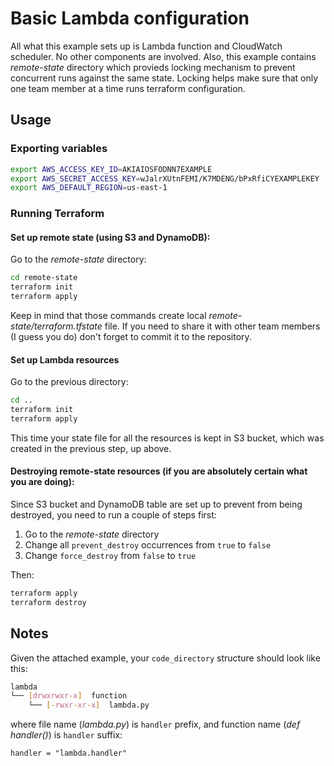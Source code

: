 # Basic Lambda configuration

All what this example sets up is Lambda function and CloudWatch scheduler. No other components are involved.
Also, this example contains *remote-state* directory which provieds locking mechanism to prevent concurrent runs against the same state. Locking helps make sure that only one team member at a time runs terraform configuration.

## Usage

### Exporting variables

```bash
export AWS_ACCESS_KEY_ID=AKIAIOSFODNN7EXAMPLE
export AWS_SECRET_ACCESS_KEY=wJalrXUtnFEMI/K7MDENG/bPxRfiCYEXAMPLEKEY
export AWS_DEFAULT_REGION=us-east-1
```

### Running Terraform

#### Set up remote state (using S3 and DynamoDB):

Go to the *remote-state* directory:

```bash
cd remote-state
terraform init
terraform apply
```
Keep in mind that those commands create local *remote-state/terraform.tfstate* file. If you need to share it with other team members (I guess you do) don't forget to commit it to the repository.

#### Set up Lambda resources

Go to the previous directory:

```bash
cd ..
terraform init
terraform apply
```

This time your state file for all the resources is kept in S3 bucket, which was created in the previous step, up above.

#### Destroying remote-state resources (if you are absolutely certain what you are doing):

Since S3 bucket and DynamoDB table are set up to prevent from being destroyed, you need to run a couple of steps first:

1. Go to the *remote-state* directory
2. Change all `prevent_destroy` occurrences from `true` to `false`
3. Change `force_destroy` from `false` to `true`

Then:

```bash
terraform apply
terraform destroy
```

## Notes

Given the attached example, your `code_directory` structure should look like this:

```bash
lambda
└── [drwxrwxr-x]  function
    └── [-rwxr-xr-x]  lambda.py
```

where file name (*lambda.py*) is `handler` prefix, and function name (*def handler()*) is `handler` suffix:

```hcl
handler = "lambda.handler"
```
